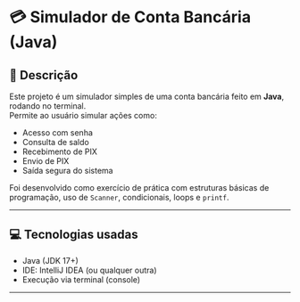 
# 💳 Simulador de Conta Bancária (Java)

## 📌 Descrição

Este projeto é um simulador simples de uma conta bancária feito em **Java**, rodando no terminal.  
Permite ao usuário simular ações como:

- Acesso com senha
- Consulta de saldo
- Recebimento de PIX
- Envio de PIX
- Saída segura do sistema

Foi desenvolvido como exercício de prática com estruturas básicas de programação, uso de `Scanner`, condicionais, loops e `printf`.

---

## 💻 Tecnologias usadas

- Java (JDK 17+)
- IDE: IntelliJ IDEA (ou qualquer outra)
- Execução via terminal (console)

---

